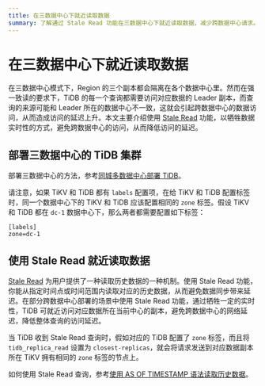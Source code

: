 ```yaml
---
title: 在三数据中心下就近读取数据
summary: 了解通过 Stale Read 功能在三数据中心下就近读取数据，减少跨数据中心请求。
---
```


# 在三数据中心下就近读取数据

在三数据中心模式下，Region 的三个副本都会隔离在各个数据中心里。然而在强一致读的要求下，TiDB 的每一个查询都需要访问对应数据的 Leader 副本，而查询的来源可能和 Leader 所在的数据中心不一致，这就会引起跨数据中心的数据访问，从而造成访问的延迟上升。本文主要介绍使用 [Stale Read](/stale-read.md) 功能，以牺牲数据实时性的方式，避免跨数据中心的访问，从而降低访问的延迟。

## 部署三数据中心的 TiDB 集群

部署三数据中心的方法，参考[同城多数据中心部署 TiDB](/multi-data-centers-in-one-city-deployment.md)。

请注意，如果 TiKV 和 TiDB 都有 `labels` 配置项，在给 TiKV 和 TiDB 配置标签时，同一个数据中心下的 TiKV 和 TiDB 应该配置相同的 `zone` 标签。假设 TiKV 和 TiDB 都在 `dc-1` 数据中心下，那么两者都需要配置如下标签：

```
[labels]
zone=dc-1
```

## 使用 Stale Read 就近读取数据

[Stale Read](/stale-read.md) 为用户提供了一种读取历史数据的一种机制。使用 Stale Read 功能，你能从指定时间点或时间范围内读取对应的历史数据，从而避免数据同步带来延迟。在部分跨数据中心部署的场景中使用 Stale Read 功能，通过牺牲一定的实时性，TiDB 可就近访问对应数据所在当前中心的副本，避免跨数据中心的网络延迟，降低整体查询的访问延迟。

当 TiDB 收到 Stale Read 查询时，假如对应的 TiDB 配置了 `zone` 标签，而且将 `tidb_replica_read` 设置为 `closest-replicas`，就会将请求发送到对应数据副本所在 TiKV 拥有相同的 `zone` 标签的节点上。

如何使用 Stale Read 查询，参考[使用 AS OF TIMESTAMP 语法读取历史数据](/as-of-timestamp.md)。
